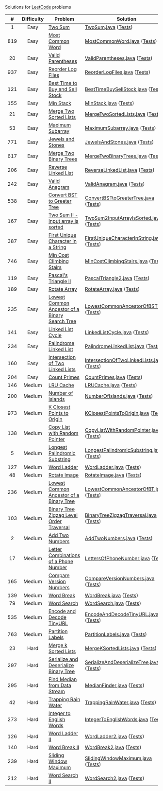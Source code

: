 Solutions for [LeetCode](https://leetcode.com) problems

| # | Difficulty | Problem | Solution |
| :---: | :---: | --- | --- |
| 1 | Easy | [Two Sum](https://leetcode.com/problems/two-sum/) | [TwoSum.java](src/main/java/solutions/TwoSum.java) ([Tests](src/test/java/solutions/TwoSumTests.java)) |
| 819 | Easy | [Most Common Word](https://leetcode.com/problems/most-common-word/) | [MostCommonWord.java](src/main/java/solutions/MostCommonWord.java) ([Tests](src/test/java/solutions/MostCommonWordTests.java)) |
| 20 | Easy | [Valid Parentheses](https://leetcode.com/problems/valid-parentheses/) | [ValidParentheses.java](src/main/java/solutions/ValidParentheses.java) ([Tests](src/test/java/solutions/ValidParenthesesTests.java)) |
| 937 | Easy | [Reorder Log Files](https://leetcode.com/problems/reorder-log-files/) | [ReorderLogFiles.java](src/main/java/solutions/ReorderLogFiles.java) ([Tests](src/test/java/solutions/ReorderLogFilesTests.java)) |
| 121 | Easy | [Best Time to Buy and Sell Stock](https://leetcode.com/problems/best-time-to-buy-and-sell-stock/) | [BestTimeBuySellStock.java](src/main/java/solutions/BestTimeBuySellStock.java) ([Tests](src/test/java/solutions/BestTimeBuySellStockTests.java)) |
| 155 | Easy | [Min Stack](https://leetcode.com/problems/min-stack/) | [MinStack.java](src/main/java/solutions/MinStack.java) ([Tests](src/test/java/solutions/MinStackTests.java)) |
| 21 | Easy | [Merge Two Sorted Lists](https://leetcode.com/problems/merge-two-sorted-lists/) | [MergeTwoSortedLists.java](src/main/java/solutions/MergeTwoSortedLists.java) ([Tests](src/test/java/solutions/MergeTwoSortedListsTests.java)) |
| 53 | Easy | [Maximum Subarray](https://leetcode.com/problems/maximum-subarray/) | [MaximumSubarray.java](src/main/java/solutions/MaximumSubarray.java) ([Tests](src/test/java/solutions/MaximumSubarrayTests.java)) |
| 771 | Easy | [Jewels and Stones](https://leetcode.com/problems/jewels-and-stones/) | [JewelsAndStones.java](src/main/java/solutions/JewelsAndStones.java) ([Tests](src/test/java/solutions/JewelsAndStonesTests.java)) |
| 617 | Easy | [Merge Two Binary Trees](https://leetcode.com/problems/merge-two-binary-trees/) | [MergeTwoBinaryTrees.java](src/main/java/solutions/MergeTwoBinaryTrees.java) ([Tests](src/test/java/solutions/MergeTwoBinaryTreesTests.java)) |
| 206 | Easy | [Reverse Linked List](https://leetcode.com/problems/reverse-linked-list/) | [ReverseLinkedList.java](src/main/java/solutions/ReverseLinkedList.java) ([Tests](src/test/java/solutions/ReverseLinkedListTests.java)) |
| 242 | Easy | [Valid Anagram](https://leetcode.com/problems/valid-anagram/) | [ValidAnagram.java](src/main/java/solutions/ValidAnagram.java) ([Tests](src/test/java/solutions/ValidAnagramTests.java)) |
| 538 | Easy | [Convert BST to Greater Tree](https://leetcode.com/problems/convert-bst-to-greater-tree/) | [ConvertBSTtoGreaterTree.java](src/main/java/solutions/ConvertBSTtoGreaterTree.java) ([Tests](src/test/java/solutions/ConvertBSTtoGreaterTreeTests.java)) |
| 167 | Easy | [Two Sum II - Input array is sorted](https://leetcode.com/problems/two-sum-ii-input-array-is-sorted/) | [TwoSum2InputArrayIsSorted.java](src/main/java/solutions/TwoSum2InputArrayIsSorted.java) ([Tests](src/test/java/solutions/TwoSum2InputArrayIsSortedTests.java)) |
| 387 | Easy | [First Unique Character in a String](https://leetcode.com/problems/first-unique-character-in-a-string/) | [FirstUniqueCharacterInString.java](src/main/java/solutions/FirstUniqueCharacterInString.java) ([Tests](src/test/java/solutions/FirstUniqueCharacterInStringTests.java)) |
| 746 | Easy | [Min Cost Climbing Stairs](https://leetcode.com/problems/min-cost-climbing-stairs/) | [MinCostClimbingStairs.java](src/main/java/solutions/MinCostClimbingStairs.java) ([Tests](src/test/java/solutions/MinCostClimbingStairsTests.java)) |
| 119 | Easy | [Pascal's Triangle II](https://leetcode.com/problems/pascals-triangle-ii/) | [PascalTriangle2.java](src/main/java/solutions/PascalTriangle2.java) ([Tests](src/test/java/solutions/PascalTriangle2Tests.java)) |
| 189 | Easy | [Rotate Array](https://leetcode.com/problems/rotate-array/) | [RotateArray.java](src/main/java/solutions/RotateArray.java) ([Tests](src/test/java/solutions/RotateArrayTests.java)) |
| 235 | Easy | [Lowest Common Ancestor of a Binary Search Tree](https://leetcode.com/problems/lowest-common-ancestor-of-a-binary-search-tree/) | [LowestCommonAncestorOfBST.java](src/main/java/solutions/LowestCommonAncestorOfBST.java) ([Tests](src/test/java/solutions/LowestCommonAncestorOfBSTTests.java)) |
| 141 | Easy | [Linked List Cycle](https://leetcode.com/problems/linked-list-cycle/) | [LinkedListCycle.java](src/main/java/solutions/LinkedListCycle.java) ([Tests](src/test/java/solutions/LinkedListCycleTests.java)) |
| 234 | Easy | [Palindrome Linked List](https://leetcode.com/problems/palindrome-linked-list/) | [PalindromeLinkedList.java](src/main/java/solutions/PalindromeLinkedList.java) ([Tests](src/test/java/solutions/PalindromeLinkedListTests.java)) |
| 160 | Easy | [Intersection of Two Linked Lists](https://leetcode.com/problems/intersection-of-two-linked-lists/) | [IntersectionOfTwoLinkedLists.java](src/main/java/solutions/IntersectionOfTwoLinkedLists.java) ([Tests](src/test/java/solutions/IntersectionOfTwoLinkedListsTests.java)) |
| 204 | Easy | [Count Primes](https://leetcode.com/problems/count-primes/) | [CountPrimes.java](src/main/java/solutions/CountPrimes.java) ([Tests](src/test/java/solutions/CountPrimesTests.java)) |
| 146 | Medium | [LRU Cache](https://leetcode.com/problems/lru-cache/) | [LRUCache.java](src/main/java/solutions/LRUCache.java) ([Tests](src/test/java/solutions/LRUCacheTests.java)) |
| 200 | Medium | [Number of Islands](https://leetcode.com/problems/number-of-islands/) | [NumberOfIslands.java](src/main/java/solutions/NumberOfIslands.java) ([Tests](src/test/java/solutions/NumberOfIslandsTests.java)) |
| 973 | Medium | [K Closest Points to Origin](https://leetcode.com/problems/k-closest-points-to-origin/) | [KClosestPointsToOrigin.java](src/main/java/solutions/KClosestPointsToOrigin.java) ([Tests](src/test/java/solutions/KClosestPointsToOriginTests.java)) |
| 138 | Medium | [Copy List with Random Pointer](https://leetcode.com/problems/copy-list-with-random-pointer/) | [CopyListWithRandomPointer.java](src/main/java/solutions/CopyListWithRandomPointer.java) ([Tests](src/test/java/solutions/CopyListWithRandomPointerTests.java)) |
| 5 | Medium | [Longest Palindromic Substring](https://leetcode.com/problems/longest-palindromic-substring/) | [LongestPalindromicSubstring.java](src/main/java/solutions/LongestPalindromicSubstring.java) ([Tests](src/test/java/solutions/LongestPalindromicSubstringTests.java)) |
| 127 | Medium | [Word Ladder](https://leetcode.com/problems/word-ladder/) | [WordLadder.java](src/main/java/solutions/WordLadder.java) ([Tests](src/test/java/solutions/WordLadderTests.java)) |
| 48 | Medium | [Rotate Image](https://leetcode.com/problems/rotate-image/) | [RotateImage.java](src/main/java/solutions/RotateImage.java) ([Tests](src/test/java/solutions/RotateImageTests.java)) |
| 236 | Medium | [Lowest Common Ancestor of a Binary Tree](https://leetcode.com/problems/lowest-common-ancestor-of-a-binary-tree/) | [LowestCommonAncestorOfBT.java](src/main/java/solutions/LowestCommonAncestorOfBT.java) ([Tests](src/test/java/solutions/LowestCommonAncestorOfBTTests.java)) |
| 103 | Medium | [Binary Tree Zigzag Level Order Traversal](https://leetcode.com/problems/binary-tree-zigzag-level-order-traversal/) | [BinaryTreeZigzagTraversal.java](src/main/java/solutions/BinaryTreeZigzagTraversal.java) ([Tests](src/test/java/solutions/BinaryTreeZigzagTraversalTests.java)) |
| 2 | Medium | [Add Two Numbers](https://leetcode.com/problems/add-two-numbers/) | [AddTwoNumbers.java](src/main/java/solutions/AddTwoNumbers.java) ([Tests](src/test/java/solutions/AddTwoNumbersTests.java)) |
| 17 | Medium | [Letter Combinations of a Phone Number](https://leetcode.com/problems/letter-combinations-of-a-phone-number/) | [LettersOfPhoneNumber.java](src/main/java/solutions/LettersOfPhoneNumber.java) ([Tests](src/test/java/solutions/LettersOfPhoneNumberTests.java)) |
| 165 | Medium | [Compare Version Numbers](https://leetcode.com/problems/compare-version-numbers/) | [CompareVersionNumbers.java](src/main/java/solutions/CompareVersionNumbers.java) ([Tests](src/test/java/solutions/CompareVersionNumbersTests.java)) |
| 139 | Medium | [Word Break](https://leetcode.com/problems/word-break/) | [WordBreak.java](src/main/java/solutions/WordBreak.java) ([Tests](src/test/java/solutions/WordBreakTests.java)) |
| 79 | Medium | [Word Search](https://leetcode.com/problems/word-search/) | [WordSearch.java](src/main/java/solutions/WordSearch.java) ([Tests](src/test/java/solutions/WordSearchTests.java)) |
| 535 | Medium | [Encode and Decode TinyURL](https://leetcode.com/problems/encode-and-decode-tinyurl/) | [EncodeAndDecodeTinyURL.java](src/main/java/solutions/EncodeAndDecodeTinyURL.java) ([Tests](src/test/java/solutions/EncodeAndDecodeTinyURLTests.java)) |
| 763 | Medium | [Partition Labels](https://leetcode.com/problems/partition-labels/) | [PartitionLabels.java](src/main/java/solutions/PartitionLabels.java) ([Tests](src/test/java/solutions/PartitionLabelsTests.java)) |
| 23 | Hard | [Merge k Sorted Lists](https://leetcode.com/problems/merge-k-sorted-lists/) | [MergeKSortedLists.java](src/main/java/solutions/MergeKSortedLists.java) ([Tests](src/test/java/solutions/MergeKSortedListsTests.java)) |
| 297 | Hard | [Serialize and Deserialize Binary Tree](https://leetcode.com/problems/serialize-and-deserialize-binary-tree/) | [SerializeAndDeserializeTree.java](src/main/java/solutions/SerializeAndDeserializeTree.java) ([Tests](src/test/java/solutions/SerializeAndDeserializeTreeTests.java)) |
| 295 | Hard | [Find Median from Data Stream](https://leetcode.com/problems/find-median-from-data-stream/) | [MedianFinder.java](src/main/java/solutions/MedianFinder.java) ([Tests](src/test/java/solutions/MedianFinderTests.java)) |
| 42 | Hard | [Trapping Rain Water](https://leetcode.com/problems/trapping-rain-water/) | [TrappingRainWater.java](src/main/java/solutions/TrappingRainWater.java) ([Tests](src/test/java/solutions/TrappingRainWaterTests.java)) |
| 273 | Hard | [Integer to English Words](https://leetcode.com/problems/integer-to-english-words/) | [IntegerToEnglishWords.java](src/main/java/solutions/IntegerToEnglishWords.java) ([Tests](src/test/java/solutions/IntegerToEnglishWordsTests.java)) |
| 126 | Hard | [Word Ladder II](https://leetcode.com/problems/word-ladder-ii/) | [WordLadder2.java](src/main/java/solutions/WordLadder2.java) ([Tests](src/test/java/solutions/WordLadder2Tests.java)) |
| 140 | Hard | [Word Break II](https://leetcode.com/problems/word-break-ii/) | [WordBreak2.java](src/main/java/solutions/WordBreak2.java) ([Tests](src/test/java/solutions/WordBreak2Tests.java)) |
| 239 | Hard | [Sliding Window Maximum](https://leetcode.com/problems/sliding-window-maximum/) | [SlidingWindowMaximum.java](src/main/java/solutions/SlidingWindowMaximum.java) ([Tests](src/test/java/solutions/SlidingWindowMaximumTests.java)) |
| 212 | Hard | [Word Search II](https://leetcode.com/problems/word-search-ii/) | [WordSearch2.java](src/main/java/solutions/WordSearch2.java) ([Tests](src/test/java/solutions/WordSearch2Tests.java)) |